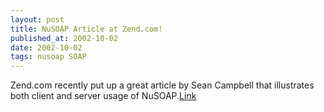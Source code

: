 ```yaml
---
layout: post
title: NuSOAP Article at Zend.com!
published_at: 2002-10-02
date: 2002-10-02
tags: nusoap SOAP
---
```


Zend.com recently put up a great article by Sean Campbell that illustrates both client and server usage of NuSOAP.[Link](http://www.zend.com/zend/tut/tutorial-campbell.php)  